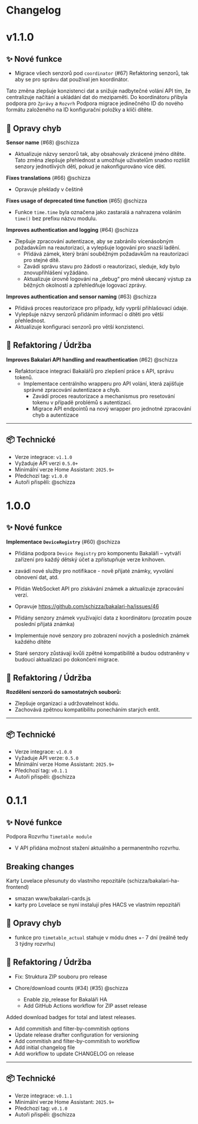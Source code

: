 # Changelog

# v1.1.0

## ✨ Nové funkce

- Migrace všech senzorů pod `coordinator` (#67)
  Refaktoring senzorů, tak aby se pro správu dat používal jen koordinátor.

Tato změna zlepšuje konzistenci dat a snižuje nadbytečné volání API tím, že centralizuje načítání a ukládání dat do mezipaměti.
Do koordinátoru přibyla podpora pro `Zprávy` a `Rozvrh`
Podpora migrace jedinečného ID do nového formátu založeného na ID konfigurační položky a klíči dítěte.

## 🐛 Opravy chyb

**Sensor name** (#68) @schizza

- Aktualizuje názvy senzorů tak, aby obsahovaly zkrácené jméno dítěte.
  Tato změna zlepšuje přehlednost a umožňuje uživatelům snadno rozlišit senzory jednotlivých dětí, pokud je nakonfigurováno více dětí.

**Fixes translations** (#66) @schizza

- Opravuje překlady v češtině

**Fixes usage of deprecated time function** (#65) @schizza

- Funkce `time.time` byla označena jako zastaralá a nahrazena voláním `time()` bez prefixu názvu modulu.

**Improves authentication and logging** (#64) @schizza

- Zlepšuje zpracování autentizace, aby se zabránilo vícenásobným požadavkům na reautorizaci, a vylepšuje logování pro snazší ladění.
  - Přidává zámek, který brání souběžným požadavkům na reautorizaci pro stejné dítě.
  - Zavádí správu stavu pro žádosti o reautorizaci, sleduje, kdy bylo znovupřihlášení vyžádáno.
  - Aktualizuje úrovně logování na „debug“ pro méně ukecaný výstup za běžných okolností a zpřehledňuje logovací zprávy.

**Improves authentication and sensor naming** (#63) @schizza

- Přidává proces reautorizace pro případy, kdy vyprší přihlašovací údaje.
- Vylepšuje názvy senzorů přidáním informací o dítěti pro větší přehlednost.
- Aktualizuje konfiguraci senzorů pro větší konzistenci.

## 🧹 Refaktoring / Údržba

**Improves Bakalari API handling and reauthentication** (#62) @schizza
- Refaktorizace integraci Bakalářů pro zlepšení práce s API, správu tokenů.
  - Implementace centrálního wrapperu pro API volání, která zajišťuje správné zpracování autentizace a chyb.
    - Zavádí proces reautorizace a mechanismus pro resetování tokenu v případě problémů s autentizací.
    - Migrace API endpointů na nový wrapper pro jednotné zpracování chyb a autentizace

---

## 📦 Technické

- Verze integrace: `v1.1.0`
- Vyžaduje API verzi `0.5.0+`
- Minimální verze Home Assistant: `2025.9+`
- Předchozí tag: `v1.0.0`
- Autoři přispěli: @schizza

# 1.0.0

## ✨ Nové funkce

**Implementace `DeviceRegistry`** (#60) @schizza

- Přidána podpora `Device Registry` pro komponentu Bakaláři – vytváří zařízení pro každý dětský účet a zpřístupňuje verze knihoven.
- zavádí nové služby pro notifikace - nově přijaté známky, vyvolání obnovení dat, atd.
- Přidán WebSocket API pro získávání známek a aktualizuje zpracování verzí.
- Opravuje https://github.com/schizza/bakalari-ha/issues/46

- Přidány senzory známek využívající data z koordinátoru (prozatím pouze poslední přijatá známka)
- Implementuje nové senzory pro zobrazení nových a posledních známek každého dítěte
- Staré senzory zůstávají kvůli zpětné kompatibilitě a budou odstraněny v budoucí aktualizaci po dokončení migrace.

## 🧹 Refaktoring / Údržba

**Rozdělení senzorů do samostatných souborů:**
- Zlepšuje organizaci a udržovatelnost kódu.
- Zachovává zpětnou kompatibilitu ponecháním starých entit.

---
## 📦 Technické
- Verze integrace: `v1.0.0`
- Vyžaduje API verze: `0.5.0`
- Minimální verze Home Assistant: `2025.9+`
- Předchozí tag: `v0.1.1`
- Autoři přispěli: @schizza

# 0.1.1

## ✨ Nové funkce

Podpora Rozvrhu `Timetable module`
  -   V API přidána možnost stažení aktuálního a permanentního rozvrhu.

## Breaking changes

 Karty Lovelace přesunuty do vlastního repozitáře  (schizza/bakalari-ha-frontend)
 - smazan www/bakalari-cards.js
 - karty pro Lovelace se nyní instalují přes HACS ve vlastním repozitáři

## 🐛 Opravy chyb

 - funkce pro `timetable_actual` stahuje v módu dnes +- 7 dní (reálně tedy 3 týdny rozvrhu)

## 🧹 Refaktoring / Údržba

- Fix: Struktura ZIP souboru pro release

- Chore/download counts (#34) (#35) @schizza

  * Enable zip_release for Bakaláři HA
  * Add GitHub Actions workflow for ZIP asset release

Added download badges for total and latest releases.

* Add commitish and filter-by-commitish options
* Update release drafter configuration for versioning
* Add commitish and filter-by-commitish to workflow
* Add initial changelog file
* Add workflow to update CHANGELOG on release

---
## 📦 Technické
- Verze integrace: `v0.1.1`
- Minimální verze Home Assistant: `2025.9+`
- Předchozí tag: `v0.1.0`
- Autoři přispěli: @schizza
